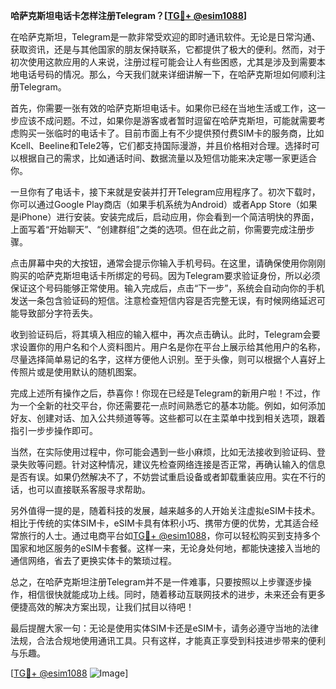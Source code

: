 **哈萨克斯坦电话卡怎样注册Telegram？[[TG💪+ @esim1088](https://t.me/s/esim1088)]**

在哈萨克斯坦，Telegram是一款非常受欢迎的即时通讯软件。无论是日常沟通、获取资讯，还是与其他国家的朋友保持联系，它都提供了极大的便利。然而，对于初次使用这款应用的人来说，注册过程可能会让人有些困惑，尤其是涉及到需要本地电话号码的情况。那么，今天我们就来详细讲解一下，在哈萨克斯坦如何顺利注册Telegram。

首先，你需要一张有效的哈萨克斯坦电话卡。如果你已经在当地生活或工作，这一步应该不成问题。不过，如果你是游客或者暂时逗留在哈萨克斯坦，可能就需要考虑购买一张临时的电话卡了。目前市面上有不少提供预付费SIM卡的服务商，比如Kcell、Beeline和Tele2等，它们都支持国际漫游，并且价格相对合理。选择时可以根据自己的需求，比如通话时间、数据流量以及短信功能来决定哪一家更适合你。

一旦你有了电话卡，接下来就是安装并打开Telegram应用程序了。初次下载时，你可以通过Google Play商店（如果手机系统为Android）或者App Store（如果是iPhone）进行安装。安装完成后，启动应用，你会看到一个简洁明快的界面，上面写着“开始聊天”、“创建群组”之类的选项。但在此之前，你需要完成注册步骤。

点击屏幕中央的大按钮，通常会提示你输入手机号码。在这里，请确保使用你刚刚购买的哈萨克斯坦电话卡所绑定的号码。因为Telegram要求验证身份，所以必须保证这个号码能够正常使用。输入完成后，点击“下一步”，系统会自动向你的手机发送一条包含验证码的短信。注意检查短信内容是否完整无误，有时候网络延迟可能导致部分字符丢失。

收到验证码后，将其填入相应的输入框中，再次点击确认。此时，Telegram会要求设置你的用户名和个人资料图片。用户名是你在平台上展示给其他用户的名称，尽量选择简单易记的名字，这样方便他人识别。至于头像，则可以根据个人喜好上传照片或是使用默认的随机图案。

完成上述所有操作之后，恭喜你！你现在已经是Telegram的新用户啦！不过，作为一个全新的社交平台，你还需要花一点时间熟悉它的基本功能。例如，如何添加好友、创建对话、加入公共频道等等。这些都可以在主菜单中找到相关选项，跟着指引一步步操作即可。

当然，在实际使用过程中，你可能会遇到一些小麻烦，比如无法接收到验证码、登录失败等问题。针对这种情况，建议先检查网络连接是否正常，再确认输入的信息是否有误。如果仍然解决不了，不妨尝试重启设备或者卸载重装应用。实在不行的话，也可以直接联系客服寻求帮助。

另外值得一提的是，随着科技的发展，越来越多的人开始关注虚拟eSIM卡技术。相比于传统的实体SIM卡，eSIM卡具有体积小巧、携带方便的优势，尤其适合经常旅行的人士。通过电商平台如[TG💪+ @esim1088](https://t.me/s/esim1088)，你可以轻松购买到支持多个国家和地区服务的eSIM卡套餐。这样一来，无论身处何地，都能快速接入当地的通信网络，省去了更换实体卡的繁琐过程。

总之，在哈萨克斯坦注册Telegram并不是一件难事，只要按照以上步骤逐步操作，相信很快就能成功上线。同时，随着移动互联网技术的进步，未来还会有更多便捷高效的解决方案出现，让我们拭目以待吧！

最后提醒大家一句：无论是使用实体SIM卡还是eSIM卡，请务必遵守当地的法律法规，合法合规地使用通讯工具。只有这样，才能真正享受到科技进步带来的便利与乐趣。

[[TG💪+ @esim1088](https://t.me/s/esim1088) ![Image](https://i.postimg.cc/4NQfJmqS/Snipaste-2025-05-13-00-14-12.png)]